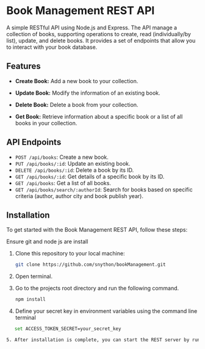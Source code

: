 # Book Management REST API

A simple RESTful API using Node.js and Express. The API manage a collection of books, supporting operations to create, read (individually/by list), update, and delete books. It provides a set of endpoints that allow you to interact with your book database.

## Features

- **Create Book:** Add a new book to your collection.

- **Update Book:** Modify the information of an existing book.

- **Delete Book:** Delete a book from your collection.

- **Get Book:** Retrieve information about a specific book or a list of all books in your collection.



## API Endpoints

- `POST /api/books`: Create a new book.
- `PUT /api/books/:id`: Update an existing book.
- `DELETE /api/books/:id`: Delete a book by its ID.
- `GET /api/books/:id`: Get details of a specific book by its ID.
- `GET /api/books`: Get a list of all books.
- `GET /api/books/search/:authorId`: Search for books based on specific criteria (author, author city and book publish year).

## Installation

To get started with the Book Management REST API, follow these steps:

Ensure git and node js are install

1. Clone this repository to your local machine:

   ```bash
   git clone https://github.com/snython/bookManagement.git

2. Open terminal.

3. Go to the projects root directory and run the following command.

   ```bash
   npm install

4. Define your secret key in environment variables using the command line terminal

```bash
   set ACCESS_TOKEN_SECRET=your_secret_key

5. After installation is complete, you can start the REST server by running `npm start`.
